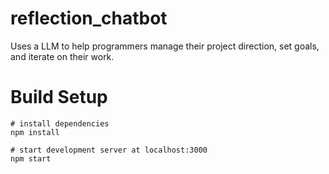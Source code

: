 # reflection_chatbot
Uses a LLM to help programmers manage their project direction, set goals, and iterate on their work.

# Build Setup
    # install dependencies
    npm install

    # start development server at localhost:3000
    npm start